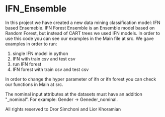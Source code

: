 # IFN_Ensemble
In this project we have created a new data mining classification model: IFN based Ensemeble.
IFN Forest Ensemble is an Ensemble model based on Random Forest, but instead of CART trees we used IFN models.
In order to use this code you can see our examples in the Main file at src.
We gave examples in order to run:
1. single IFN model in python
2. IFN with train csv and test csv
3. run IFN forest
4. IFN forest with train csv and test csv

In order to change the hyper parameter of ifn or ifn forest you can check our functions in Main at src.

The nominal input attributes at the datasets must have an addition "_nominal".
For example: Gender -> Geneder_nominal.

All rights reserved to Dror Simchoni and Lior Khoramian

